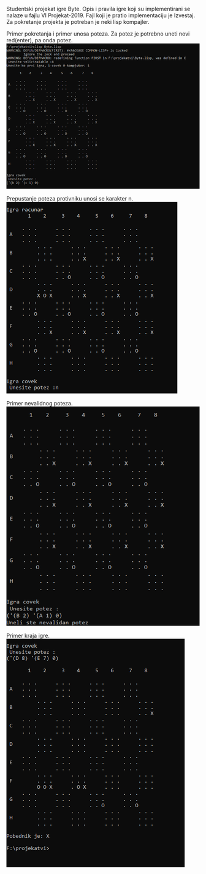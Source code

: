 Studentski projekat igre Byte.
Opis i pravila igre koji su implementirani se nalaze u fajlu VI Projekat-2019.
Fajl koji je pratio implementaciju je Izvestaj.
Za pokretanje projekta je potreban je neki lisp kompajler.

Primer pokretanja i primer unosa poteza.
Za potez je potrebno uneti novi red(enter), pa onda potez.
![alt text](https://github.com/stefi51/Byte/blob/slike/Slike%20primera/primer%20poteza.png)

Prepustanje poteza protivniku unosi se karakter n.
![alt text](https://github.com/stefi51/Byte/blob/slike/Slike%20primera/prepustanje%20poteza.png)

Primer nevalidnog poteza.
![alt text](https://github.com/stefi51/Byte/blob/slike/Slike%20primera/primer%20nevalidnog%20poteza.png)

Primer kraja igre.
![alt text](https://github.com/stefi51/Byte/blob/slike/Slike%20primera/kraj%20igre.png)
